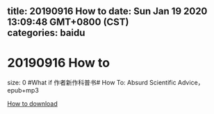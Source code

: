 
title: 20190916 How to
date: Sun Jan 19 2020 13:09:48 GMT+0800 (CST)    
categories: baidu
---

# 20190916 How to
size: 0
 #What if 作者新作科普书# How To: Absurd Scientific Advice，epub+mp3
 

[How to download](https://bpcam.bemobtrk.com/go/2ceec3aa-1ca2-46d6-b9ff-aaa5c184517c?jno=216)